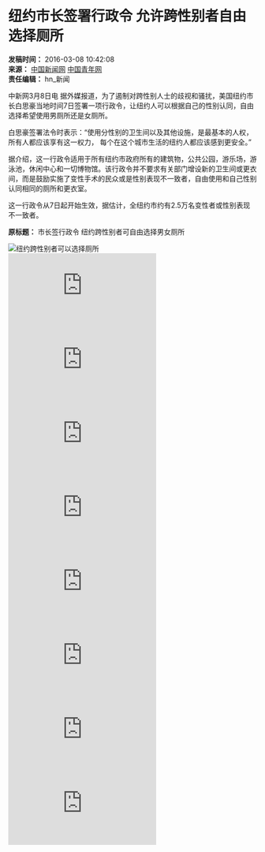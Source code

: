# 纽约市长签署行政令 允许跨性别者自由选择厕所

**发稿时间：** 2016-03-08 10:42:08  
**来源：** [中国新闻网](http://www.chinanews.com/gj/2016/03-08/7788428.shtml) [中国青年网](http://www.youth.cn)  
**责任编辑：** hn_新闻  

中新网3月8日电 据外媒报道，为了遏制对跨性别人士的歧视和骚扰，美国纽约市长白思豪当地时间7日签署一项行政令，让纽约人可以根据自己的性别认同，自由选择希望使用男厕所还是女厕所。

白思豪签署法令时表示：“使用分性别的卫生间以及其他设施，是最基本的人权，所有人都应该享有这一权力， 每个在这个城市生活的纽约人都应该感到更安全。”

据介绍，这一行政令适用于所有纽约市政府所有的建筑物，公共公园，游乐场，游泳池，休闲中心和一切博物馆。该行政令并不要求有关部门增设新的卫生间或更衣间，而是鼓励实施了变性手术的民众或是性别表现不一致者，自由使用和自己性别认同相同的厕所和更衣室。

这一行政令从7日起开始生效，据估计，全纽约市约有2.5万名变性者或性别表现不一致者。

**原标题：** 市长签行政令 纽约跨性别者可自由选择男女厕所

![纽约跨性别者可以选择厕所](//news.youth.cn/bx/tszh/202308/W020230830565302588839.png)   
![女子大脑有蛔虫](https://d.youth.cn/shrgch/202308/t20230830_14752942.htm)  
![酒厂拔掉葡萄藤](https://d.youth.cn/shrgch/202308/t20230829_14751728.htm)  
![他收藏751个小汽车](https://d.youth.cn/shrgch/202308/t20230823_14738479.htm)  
![月售车票0张](https://d.youth.cn/shrgch/202308/t20230822_14736278.htm)  
![英千架航班取消](https://d.youth.cn/shrgch/202308/t20230830_14752940.htm)  
![捡到4年前漂流瓶](https://d.youth.cn/shrgch/202308/t20230829_14751277.htm)  
![辞职带娃周游世界](https://d.youth.cn/shrgch/202308/t20230822_14736322.htm)  
![四居室租给40人](https://d.youth.cn/shrgch/202308/t20230823_14737547.htm)  